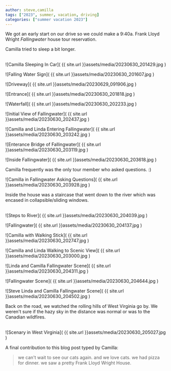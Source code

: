 ```yaml
---
author: steve,camilla
tags: ["2023", summer, vacation, driving]
categories: ["summer vacation 2023"]
---
```

We got an early start on our drive so we could make a 9:40a. Frank Lloyd Wright *Fallingwater* house tour reservation.  

Camilla tried to sleep a bit longer.  
<br/>

![Camilla Sleeping In Car]( {{ site.url }}assets/media/20230630_201429.jpg )
<br/>

![Falling Water Sign]( {{ site.url }}assets/media/20230630_201607.jpg )
<br/>

![Driveway]( {{ site.url }}assets/media/20230629_091906.jpg )
<br/>

![Entrance]( {{ site.url }}assets/media/20230630_201818.jpg )
<br/>

![Waterfall]( {{ site.url }}assets/media/20230630_202233.jpg )
<br/>

![Initial View of Fallingwater]( {{ site.url }}assets/media/20230630_202437.jpg )
<br/>

![Camilla and Linda Entering Fallingwater]( {{ site.url }}assets/media/20230630_203242.jpg )
<br/>

![Enterance Bridge of Fallingwater]( {{ site.url }}assets/media/20230630_203119.jpg )
<br/>

![Inside Fallingwater]( {{ site.url }}assets/media/20230630_203618.jpg )
<br/>

Camilla frequently was the only tour member who asked questions.  :) 
<br/>

![Camilla in Fallingwater Asking Questions]( {{ site.url }}assets/media/20230630_203928.jpg )
<br/>

Inside the house was a staircase that went down to the river which was encased in collapsible/sliding windows.  
<br/>

![Steps to River]( {{ site.url }}assets/media/20230630_204039.jpg )
<br/>

![Fallingwater]( {{ site.url }}assets/media/20230630_204137.jpg )
<br/>

![Camilla with Walking Stick]( {{ site.url }}assets/media/20230630_202747.jpg )
<br/>

![Camilla and Linda Walking to Scenic View]( {{ site.url }}assets/media/20230630_203000.jpg )
<br/>

![Linda and Camilla Fallingwater Scene]( {{ site.url }}assets/media/20230630_204311.jpg )
<br/>

![Fallingwater Scene]( {{ site.url }}assets/media/20230630_204644.jpg )
<br/>

![Steve Linda and Camilla Fallingwater Scene]( {{ site.url }}assets/media/20230630_204502.jpg )
<br/>

Back on the road, we watched the rolling hills of West Virginia go by. We weren't sure if the hazy sky in the distance was normal or was to the Canadian wildfires.  
<br/>

![Scenary in West Virginia]( {{ site.url }}assets/media/20230630_205027.jpg )
<br/>

A final contribution to this blog post typed by Camilla:

> we can't wait to see our cats again.
> and we love cats.
> we had pizza for dinner.
> we saw a pretty Frank Lloyd Wright House.

